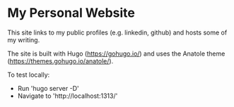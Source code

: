 # My Personal Website
This site links to my public profiles (e.g. linkedin, github) and hosts some of my writing.

The site is built with Hugo (https://gohugo.io/) and uses the Anatole theme (https://themes.gohugo.io/anatole/).

To test locally:
- Run 'hugo server -D'
- Navigate to 'http://localhost:1313/'